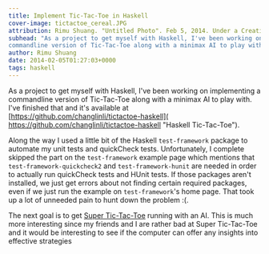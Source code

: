 ```yaml
---
title: Implement Tic-Tac-Toe in Haskell
cover-image: tictactoe_cereal.JPG
attribution: Rimu Shuang. "Untitled Photo". Feb 5, 2014. Under a Creative Commons 3.0 Attribution License.
subhead: "As a project to get myself with Haskell, I've been working on implementing a
commandline version of Tic-Tac-Toe along with a minimax AI to play with."
author: Rimu Shuang
date: 2014-02-05T01:27:03+0000
tags: haskell
---
```


As a project to get myself with Haskell, I've been working on implementing a
commandline version of Tic-Tac-Toe along with a minimax AI to play with. I've
finished that and it's available at
[https://github.com/changlinli/tictactoe-haskell](
https://github.com/changlinli/tictactoe-haskell "Haskell Tic-Tac-Toe").

Along the way I used a little bit of the Haskell `test-framework` package to
automate my unit tests and quickCheck tests. Unfortunately, I complete skipped
the part on the `test-framework` example page which mentions that
`test-framework-quickcheck2` and `test-framework-hunit` are needed in order to
actually run quickCheck tests and HUnit tests. If those packages aren't
installed, we just get errors about not finding certain required packages, even
if we just run the example on `test-framework`'s home page. That took up a lot
of unneeded pain to hunt down the problem :(.

The next goal is to get [Super
Tic-Tac-Toe](http://www.scheinerman.net/jonah/supertictactoe.html "Super
Tic-Tac-Toe") running with an AI. This is much more interesting since my friends
and I are rather bad at Super Tic-Tac-Toe and it would be interesting to see if
the computer can offer any insights into effective strategies
